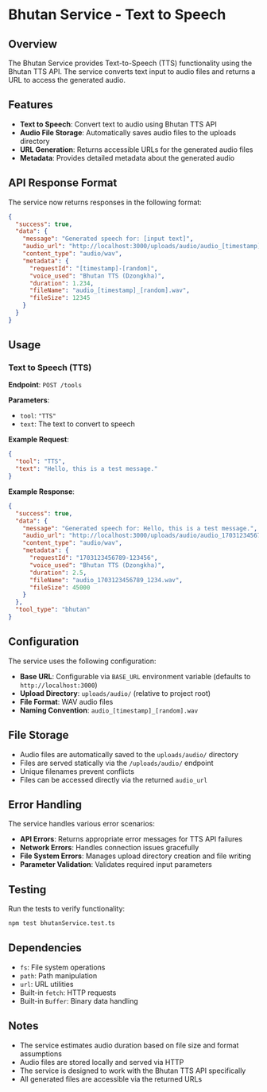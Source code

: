 # Bhutan Service - Text to Speech

## Overview

The Bhutan Service provides Text-to-Speech (TTS) functionality using the Bhutan TTS API. The service converts text input to audio files and returns a URL to access the generated audio.

## Features

- **Text to Speech**: Convert text to audio using Bhutan TTS API
- **Audio File Storage**: Automatically saves audio files to the uploads directory
- **URL Generation**: Returns accessible URLs for the generated audio files
- **Metadata**: Provides detailed metadata about the generated audio

## API Response Format

The service now returns responses in the following format:

```json
{
  "success": true,
  "data": {
    "message": "Generated speech for: [input text]",
    "audio_url": "http://localhost:3000/uploads/audio/audio_[timestamp]_[random].wav",
    "content_type": "audio/wav",
    "metadata": {
      "requestId": "[timestamp]-[random]",
      "voice_used": "Bhutan TTS (Dzongkha)",
      "duration": 1.234,
      "fileName": "audio_[timestamp]_[random].wav",
      "fileSize": 12345
    }
  }
}
```

## Usage

### Text to Speech (TTS)

**Endpoint**: `POST /tools`

**Parameters**:
- `tool`: `"TTS"`
- `text`: The text to convert to speech

**Example Request**:
```json
{
  "tool": "TTS",
  "text": "Hello, this is a test message."
}
```

**Example Response**:
```json
{
  "success": true,
  "data": {
    "message": "Generated speech for: Hello, this is a test message.",
    "audio_url": "http://localhost:3000/uploads/audio/audio_1703123456789_1234.wav",
    "content_type": "audio/wav",
    "metadata": {
      "requestId": "1703123456789-123456",
      "voice_used": "Bhutan TTS (Dzongkha)",
      "duration": 2.5,
      "fileName": "audio_1703123456789_1234.wav",
      "fileSize": 45000
    }
  },
  "tool_type": "bhutan"
}
```

## Configuration

The service uses the following configuration:

- **Base URL**: Configurable via `BASE_URL` environment variable (defaults to `http://localhost:3000`)
- **Upload Directory**: `uploads/audio/` (relative to project root)
- **File Format**: WAV audio files
- **Naming Convention**: `audio_[timestamp]_[random].wav`

## File Storage

- Audio files are automatically saved to the `uploads/audio/` directory
- Files are served statically via the `/uploads/audio/` endpoint
- Unique filenames prevent conflicts
- Files can be accessed directly via the returned `audio_url`

## Error Handling

The service handles various error scenarios:

- **API Errors**: Returns appropriate error messages for TTS API failures
- **Network Errors**: Handles connection issues gracefully
- **File System Errors**: Manages upload directory creation and file writing
- **Parameter Validation**: Validates required input parameters

## Testing

Run the tests to verify functionality:

```bash
npm test bhutanService.test.ts
```

## Dependencies

- `fs`: File system operations
- `path`: Path manipulation
- `url`: URL utilities
- Built-in `fetch`: HTTP requests
- Built-in `Buffer`: Binary data handling

## Notes

- The service estimates audio duration based on file size and format assumptions
- Audio files are stored locally and served via HTTP
- The service is designed to work with the Bhutan TTS API specifically
- All generated files are accessible via the returned URLs 